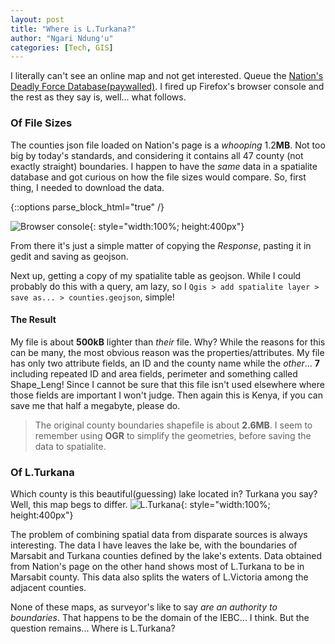 ```yaml
---
layout: post
title: "Where is L.Turkana?"
author: "Ngari Ndung'u"
categories: [Tech, GIS]
---
```


I literally can't see an online map and not get interested. Queue the [Nation's Deadly Force Database(paywalled)]. I fired up Firefox's browser console and the rest as they say is, well... what follows.

### Of File Sizes
The counties json file loaded on Nation's page is a *whooping* 1.2**MB**. Not too big by today's standards, and considering it contains all 47 county (not exactly straight) boundaries. I happen to have the *same* data in a spatialite database and got curious on how the file sizes would compare. So, first thing, I needed to download the data.

{::options parse_block_html="true" /}

![Browser console]{: style="width:100%; height:400px"}


From there it's just a simple matter of copying the *Response*, pasting it in gedit and saving as geojson.

Next up, getting a copy of my spatialite table as geojson. While I could probably do this with a query, am lazy, so I `Qgis > add spatialite layer > save as... > counties.geojson`, simple!

#### The Result
My file is about **500kB** lighter than *their* file. Why? While the reasons for this can be many, the most obvious reason was the properties/attributes. My file has only two attribute fields, an ID and the county name while the *other*... **7** including repeated ID and area fields, perimeter and something called Shape_Leng! Since I cannot be sure that this file isn't used elsewhere where those fields are important I won't judge. Then again this is Kenya, if you can save me that half a megabyte, please do.

> The original county boundaries shapefile is about **2.6MB**. I seem to remember using **OGR** to simplify the geometries, before saving the data to spatialite.

### Of L.Turkana
Which county is this beautiful(guessing) lake located in? Turkana you say? Well, this map begs to differ. ![L.Turkana]{: style="width:100%; height:400px"}

The problem of combining spatial data from disparate sources is always interesting. The data I have leaves the lake be, with the boundaries of Marsabit and Turkana counties defined by the lake's extents. Data obtained from Nation's page on the other hand shows most of L.Turkana to be in Marsabit county. This data also splits the waters of L.Victoria among the adjacent counties.

None of these maps, as surveyor's like to say *are an authority to boundaries*. That happens to be the domain of the IEBC... I think. But the question remains... Where is L.Turkana?

[Nation's Deadly Force Database(paywalled)]: https://www.nation.co.ke/newsplex/deadly-force-database/2718262-3402136-ms1o0nz/index.html
[Browser console]: {{site.url}}/images/web_console.png
[L.Turkana]: {{site.url}}/images/lturkana.png
